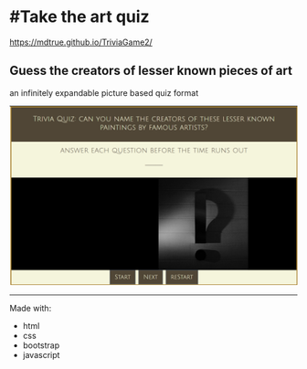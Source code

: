 #Take the art quiz
=======
https://mdtrue.github.io/TriviaGame2/
## Guess the creators of lesser known pieces of art

an infinitely expandable picture based quiz format

![Game Image](assets/images/artTrivia.png)

---

Made with:

  * html
  * css
  * bootstrap
  * javascript
